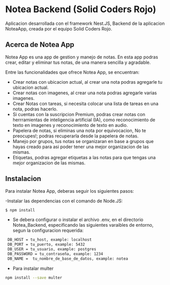 # Notea Backend (Solid Coders Rojo)

Aplicacion desarrollada con el framework Nest.JS, Backend de la aplicacion NoteaApp, creada por el equipo Solid Coders Rojo.

## Acerca de Notea App

Notea App es una app de gestion y manejo de notas. En esta app podras crear, editar y eliminar tus notas, de una manera sencilla y agradable.

Entre las funcionalidades que ofrece Notea App, se encuentran:
- Crear notas con ubicacion actual, al crear una nota podras agregarle tu ubicacion actual.
- Crear notas con imagenes, al crear una nota podras agregarle varias imagenes.
- Crear Notas con tareas, si necesita colocar una lista de tareas en una nota, podras hacerlo.
- Si cuentas con la suscripcion Premium, podras crear notas con herrramientas de inteligencia artificial (IA), como reconocimiento de texto en imagenes y  reconocimiento de texto en audio.
- Papelera de notas, si eliminas una nota por equivocacion, No te preocupes!; podras recuperarla desde la papelera de notas.
- Manejo por grupos, tus notas se organizaran en base a grupos que hayas creado para asi poder tener una mejor organizacion de las mismas.
- Etiquetas, podras agregar etiquetas a las notas para que tengas una mejor organizacion de las mismas.

## Instalacion

Para instalar Notea App, deberas seguir los siguientes pasos:

-Instalar las dependencias con el comando de Node.JS:

```bash
$ npm install
```

- Se debera configurar o instalar el archivo .env, en el directorio Notea_Backend, especificando las siguientes varaibles de entorno, segun la configuracion requerida:

```bash
 DB_HOST = tu_host, example: localhost
 DB_PORT = tu_puerto, example: 5432
 DB_USER = tu_usuario, example: postgres
 DB_PASSWORD = tu_contraseña, example: 1234
 DB_NAME =  tu_nombre_de_base_de_datos, example: notea
```

- Para instalar multer
    
```bash
npm install --save multer
```


